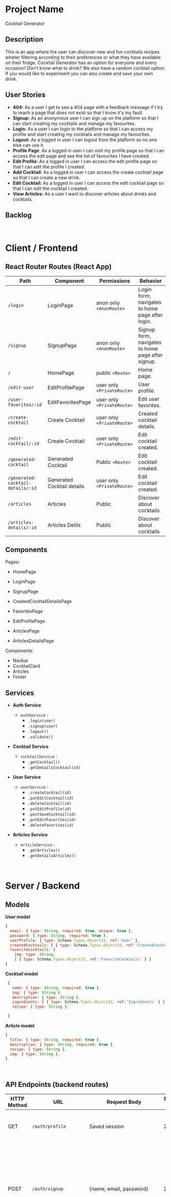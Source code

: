# Project Name

Cocktail Generator
<br>

## Description

This is an app where the user can discover new and fun cocktails recipes wheter filtering according to their preferences or what they have available on their fridge. Cocktail Generator has an option for everyone and every occasion! Don't know what to drink? We also have a random cocktail option. If you would like to experiment you can also create and save your own drink.

## User Stories

- **404:** As a user I get to see a 404 page with a feedback message if I try to reach a page that does not exist so that I know it's my fault.
- **Signup:** As an anonymous user I can sign up on the platform so that I can start creating my cocktails and manage my favourites.
- **Login:** As a user I can login to the platform so that I can access my profile and start creating my cocktails and manage my favourites.
- **Logout:** As a logged in user I can logout from the platform so no one else can use it.
- **Profile Page**: As a logged in user I can visit my profile page so that I can access the edit page and see the list of favourites I have created.
- **Edit Profile:** As a logged in user I can access the edit profile page so that I can edit the profile I created.
- **Add Cocktail:** As a logged in user I can access the create cocktail page so that I can create a new drink.
- **Edit Cocktail:** As a logged in user I can access the edit cocktail page so that I can edit the cocktail I created.
- **View Articles:** As a user I want to discover articles about drinks and cocktails.

## Backlog

<br>

# Client / Frontend

## React Router Routes (React App)

| Path                              | Component                  | Permissions                | Behavior                                          |
| --------------------------------- | -------------------------- | -------------------------- | ------------------------------------------------- |
| `/login`                          | LoginPage                  | anon only `<AnonRoute>`    | Login form, navigates to home page after login.   |
| `/signup`                         | SignupPage                 | anon only `<AnonRoute>`    | Signup form, navigates to home page after signup. |
| `/`                               | HomePage                   | public `<Route>`           | Home page.                                        |
| `/edit-user`                      | EditProfilePage            | user only `<PrivateRoute>` | User profile.                                     |
| `/user-favorites/:id`             | EditFavoritesPage          | user only `<PrivateRoute>` | Edit user favorites.                              |
| `/create-cocktail`                | Create Cocktail            | user only `<PrivateRoute>` | Created cocktail details.                         |
| `/edit-cocktail/:id`              | Create Cocktail            | user only `<PrivateRoute>` | Edit cocktail created.                            |
| `/generated-cocktail`             | Generated Cocktail         | Public `<Route>`           | Edit cocktail created.                            |
| `/generated-cocktail-details/:id` | Generated Cocktail details | user only `<PrivateRoute>` | Edit cocktail created.                            |
| `/articles`                       | Articles                   | Public                     | Discover about cocktails                          |
| `/articles-details/:id`           | Articles Detils            | Public                     | Discover about cocktails                          |

## Components

Pages:

- HomePage
- LoginPage

- SignupPage

- CreatedCocktailDetailsPage
- FavoritesPage

- EditProfilePage

- ArticlesPage
- ArticlesDetailsPage

Components:

- Navbar
- CocktailCard
- Articles
- Footer

## Services

- **Auth Service**

  - `authService` :
    - `.login(user)`
    - `.signup(user)`
    - `.logout()`
    - `.validate()`

- **Cocktail Service**

  - `cocktailService` :
    - `.getCocktail()`
    - `.getDetailsCocktail(id)`

- **User Service**

  - `userService` :
    - `.createCocktail(id)`
    - `.putEditCocktail(id)`
    - `.deleteCocktail(id)`
    - `.putEditProfile(id)`
    - `.postSaveCocktail(id)`
    - `.putEditFavorites(id)`
    - `.deleteFavorites(id)`

- **Articles Service**

  - `articleService` :
    - `.getArticles()`
    - `.getDetailsArticles()`

<br>

# Server / Backend

## Models

**User model**

```javascript
{
  email: { type: String, required: true, unique: true },
  password: { type: String, required: true },
  userProfile: { type: Schema.Types.ObjectId, ref:'User' },
  createdCocktails: [ { type: Schema.Types.ObjectId, ref:'CreatedCocktails' } ]
  favoriteCocktails: {
    img: type: String,
    [ { type: Schema.Types.ObjectId, ref:'FavoriteCocktails' } ]
}
```

**Cocktail model**

```javascript
 {
   name: { type: String, required: true },
   img: { type: String },
   description: { type: String },
   ingredients: [ { type: Schema.Types.ObjectId, ref:'Ingredients' } ],
   recipe: { type: String },

 }
```

**Article model**

```javascript
{
  title: { type: String, required: true },
  description: { type: String, required: true },
  recipe: { type: String },
  img: { type: String },
}
```

<br>

## API Endpoints (backend routes)

| HTTP Method | URL                    | Request Body                 | Success status | Error Status | Description                                                                                                                     |
| ----------- | ---------------------- | ---------------------------- | -------------- | ------------ | ------------------------------------------------------------------------------------------------------------------------------- |
| GET         | `/auth/profile `       | Saved session                | 200            | 404          | Check if user is logged in and return profile page                                                                              |
| POST        | `/auth/signup`         | {name, email, password}      | 201            | 404          | Checks if fields not empty (422) and user not exists (409), then create user with encrypted password, and store user in session |
| POST        | `/auth/login`          | {username, password}         | 200            | 401          | Checks if fields not empty (422), if user exists (404), and if password matches (404), then stores user in session              |
| POST        | `/auth/logout`         |                              | 204            | 400          | Logs out the user                                                                                                               |
| GET         | `/api/tournaments`     |                              |                | 400          | Show all tournaments                                                                                                            |
| GET         | `/api/tournaments/:id` |                              |                |              | Show specific tournament                                                                                                        |
| POST        | `/api/tournaments`     | { name, img, players }       | 201            | 400          | Create and save a new tournament                                                                                                |
| PUT         | `/api/tournaments/:id` | { name, img, players }       | 200            | 400          | edit tournament                                                                                                                 |
| DELETE      | `/api/tournaments/:id` |                              | 201            | 400          | delete tournament                                                                                                               |
| GET         | `/api/players/:id`     |                              |                |              | show specific player                                                                                                            |
| POST        | `/api/players`         | { name, img, tournamentId }  | 200            | 404          | add player                                                                                                                      |
| PUT         | `/api/players/:id`     | { name, img }                | 201            | 400          | edit player                                                                                                                     |
| DELETE      | `/api/players/:id`     |                              | 200            | 400          | delete player                                                                                                                   |
| GET         | `/api/games`           |                              | 201            | 400          | show games                                                                                                                      |
| GET         | `/api/games/:id`       |                              |                |              | show specific game                                                                                                              |
| POST        | `/api/games`           | {player1,player2,winner,img} |                |              | add game                                                                                                                        |
| PUT         | `/api/games/:id`       | {winner,score}               |                |              | edit game                                                                                                                       |

<br>

## API's
https://www.thecocktaildb.com/api.php
<br>

## Packages
- Toastyfier
- Styled components
<br>

## Links

### Figma

[Here is the sketch of our project and the development of our ideas]
https://www.figma.com/file/rfvY5wnplsN9unbJhumQQR/Untitled?email=nat.caze%40gmail.com&is_not_gen_0=true&resource_type=file


### Git

The url to your repository and to your deployed project

[Client repository Link](https://github.com/screeeen/project-client)

[Server repository Link](https://github.com/screeeen/project-server)

[Deployed App Link](http://heroku.com)

### Slides

[Slides Link](http://slides.com) - The url to your _public_ presentation slides

### Contributors

Gabriela Meirelles - <https://github.com/gabimeirellesm> - <https://www.linkedin.com/in/gabriela-meirelles-martins/>
Nathalie Cazemajou - <https://github.com/natcaze> - <https://www.linkedin.com/in/nathalie-cazemajou/>
